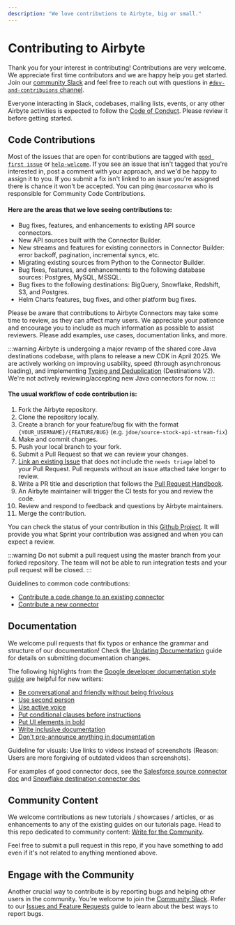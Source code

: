```yaml
---
description: "We love contributions to Airbyte, big or small."
---
```


# Contributing to Airbyte

Thank you for your interest in contributing! Contributions are very welcome.
We appreciate first time contributors and we are happy help you get started. Join our [community Slack](https://slack.airbyte.io) and feel free to reach out with questions in [`#dev-and-contribuions` channel](https://airbytehq.slack.com/archives/C054V9JFTC6).

Everyone interacting in Slack, codebases, mailing lists, events, or any other Airbyte activities is expected to follow the [Code of Conduct](../platform/community/code-of-conduct.md). Please review it before getting started.

## Code Contributions

Most of the issues that are open for contributions are tagged with [`good first issue`](https://github.com/airbytehq/airbyte/issues?q=is%3Aopen+is%3Aissue+label%3A%22good%20first%20issue%22) or [`help-welcome`](https://github.com/airbytehq/airbyte/issues?q=is%3Aopen+is%3Aissue+label%3Ahelp-welcome).
If you see an issue that isn't tagged that you're interested in, post a comment with your approach, and we'd be happy to assign it to you. If you submit a fix isn't linked to an issue you're assigned there is chance it won't be accepted. You can ping `@marcosmarxm` who is responsible for Community Code Contributions.

#### Here are the areas that we love seeing contributions to:

- Bug fixes, features, and enhancements to existing API source connectors.
- New API sources built with the Connector Builder.
- New streams and features for existing connectors in Connector Builder: error backoff, pagination, incremental syncs, etc.
- Migrating existing sources from Python to the Connector Builder.
- Bug fixes, features, and enhancements to the following database sources: Postgres, MySQL, MSSQL.
- Bug fixes to the following destinations: BigQuery, Snowflake, Redshift, S3, and Postgres.
- Helm Charts features, bug fixes, and other platform bug fixes.

Please be aware that contributions to Airbyte Connectors may take some time to review, as they can affect many users. We appreciate your patience and encourage you to include as much information as possible to assist reviewers. Please add examples, use cases, documentation links, and more.

:::warning
Airbyte is undergoing a major revamp of the shared core Java destinations codebase, with plans to release a new CDK in April 2025.
We are actively working on improving usability, speed (through asynchronous loading), and implementing [Typing and Deduplication](/platform/using-airbyte/core-concepts/typing-deduping) (Destinations V2).
We're not actively reviewing/accepting new Java connectors for now.
:::

#### The usual workflow of code contribution is:

1. Fork the Airbyte repository.
2. Clone the repository locally.
3. Create a branch for your feature/bug fix with the format `{YOUR_USERNAME}/{FEATURE/BUG}` (e.g. `jdoe/source-stock-api-stream-fix`)
4. Make and commit changes.
5. Push your local branch to your fork.
6. Submit a Pull Request so that we can review your changes.
7. [Link an existing Issue](https://docs.github.com/en/issues/tracking-your-work-with-issues/linking-a-pull-request-to-an-issue) that does not include the `needs triage` label to your Pull Request. Pull requests without an issue attached take longer to review.
8. Write a PR title and description that follows the [Pull Request Handbook](./resources/pull-requests-handbook.md).
9. An Airbyte maintainer will trigger the CI tests for you and review the code.
10. Review and respond to feedback and questions by Airbyte maintainers.
11. Merge the contribution.

You can check the status of your contribution in this [Github Project](https://github.com/orgs/airbytehq/projects/108/views/4). It will provide you what Sprint your contribution was assigned and when you can expect a review.

:::warning
Do not submit a pull request using the master branch from your forked repository.
The team will not be able to run integration tests and your pull request will be closed.
:::

Guidelines to common code contributions:

- [Contribute a code change to an existing connector](change-cdk-connector.md)
- [Contribute a new connector](submit-new-connector.md)

## Documentation

We welcome pull requests that fix typos or enhance the grammar and structure of our documentation! Check the [Updating Documentation](writing-docs.md) guide for details on submitting documentation changes.

The following highlights from the [Google developer documentation style guide](https://developers.google.com/style) are helpful for new writers:

- [Be conversational and friendly without being frivolous](https://developers.google.com/style/tone)
- [Use second person](https://developers.google.com/style/person)
- [Use active voice](https://developers.google.com/style/voice)
- [Put conditional clauses before instructions](https://developers.google.com/style/clause-order)
- [Put UI elements in bold](https://developers.google.com/style/ui-elements)
- [Write inclusive documentation](https://developers.google.com/style/inclusive-documentation)
- [Don't pre-announce anything in documentation](https://developers.google.com/style/future)

Guideline for visuals: Use links to videos instead of screenshots (Reason: Users are more forgiving of outdated videos than screenshots).

For examples of good connector docs, see the [Salesforce source connector doc](https://docs.airbyte.com/integrations/sources/salesforce) and [Snowflake destination connector doc](https://docs.airbyte.com/integrations/destinations/snowflake)

## Community Content

We welcome contributions as new tutorials / showcases / articles, or as enhancements to any of the existing guides on our tutorials page. Head to this repo dedicated to community content: [Write for the Community](https://github.com/airbytehq/write-for-the-community).

Feel free to submit a pull request in this repo, if you have something to add even if it's not related to anything mentioned above.

## Engage with the Community

Another crucial way to contribute is by reporting bugs and helping other users in the community. You're welcome to join the [Community Slack](https://slack.airbyte.io). Refer to our [Issues and Feature Requests](issues-and-requests.md) guide to learn about the best ways to report bugs.
